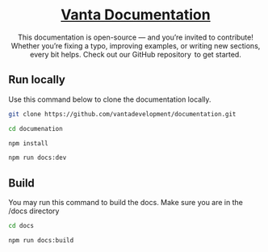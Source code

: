 <div align="center">
  <h1><a href="#">Vanta Documentation</a></h1>
  <p>This documentation is open-source — and you’re invited to contribute! Whether you’re fixing a typo, improving examples, or writing new sections, every bit helps. Check out our GitHub repository  to get started.</p>
</div>

## Run locally

Use this command below to clone the documentation locally.

```bash
git clone https://github.com/vantadevelopment/documentation.git

cd documenation

npm install

npm run docs:dev
```

## Build
You may run this command to build the docs. Make sure you are in the /docs directory

```bash
cd docs

npm run docs:build
```